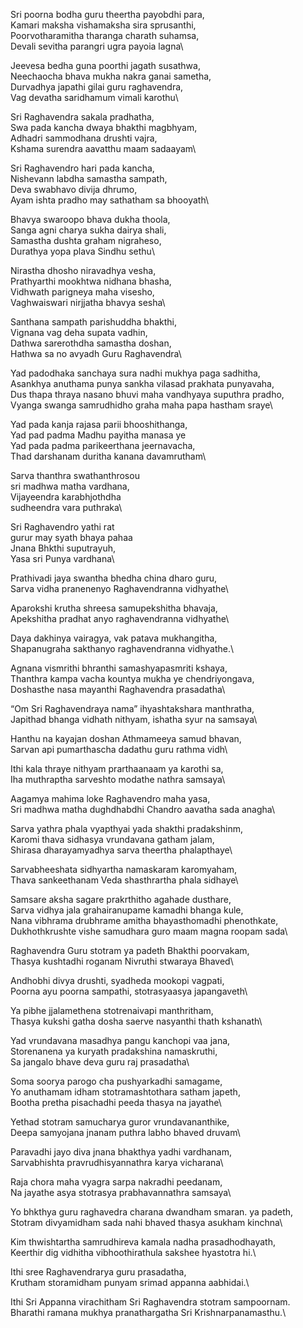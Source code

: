 Sri poorna bodha guru theertha payobdhi para, \
Kamari maksha vishamaksha sira sprusanthi, \
Poorvotharamitha tharanga charath suhamsa, \
Devali sevitha parangri ugra payoia lagna\

Jeevesa bedha guna poorthi jagath susathwa,\
Neechaocha bhava mukha nakra ganai sametha,\
Durvadhya japathi gilai guru raghavendra,\
Vag devatha saridhamum vimali karothu\

Sri Raghavendra sakala pradhatha,\
Swa pada kancha dwaya bhakthi magbhyam,\
Adhadri sammodhana drushti vajra,\
Kshama surendra aavatthu maam sadaayam\

Sri Raghavendro hari pada kancha,\
Nishevann labdha samastha sampath,\
Deva swabhavo divija dhrumo,\
Ayam ishta pradho may sathatham sa bhooyath\

Bhavya swaroopo bhava dukha thoola,\
Sanga agni charya sukha dairya shali,\
Samastha dushta graham nigraheso,\
Durathya yopa plava Sindhu sethu\

Nirastha dhosho niravadhya vesha,\
Prathyarthi mookhtwa nidhana bhasha,\
Vidhwath parigneya maha visesho,\
Vaghwaiswari nirjjatha bhavya sesha\

Santhana sampath parishuddha bhakthi,\
Vignana vag deha supata vadhin,\
Dathwa sarerothdha samastha doshan,\
Hathwa sa no avyadh Guru Raghavendra\

Yad padodhaka sanchaya sura nadhi mukhya paga sadhitha,\
Asankhya anuthama punya sankha vilasad prakhata punyavaha,\
Dus thapa thraya nasano bhuvi maha vandhyaya suputhra pradho,\
Vyanga swanga samrudhidho graha maha papa hastham sraye\

Yad pada kanja rajasa parii bhooshithanga,\
Yad pad padma Madhu payitha manasa ye\
Yad pada padma parikeerthana jeernavacha,\
Thad darshanam duritha kanana davamrutham\

Sarva thanthra swathanthrosou\
sri madhwa matha vardhana,\
Vijayeendra karabhjothdha\
sudheendra vara puthraka\

Sri Raghavendro yathi rat\
gurur may syath bhaya pahaa\
Jnana Bhkthi suputrayuh,\
Yasa sri Punya vardhana\

Prathivadi jaya swantha bhedha china dharo guru,\
Sarva vidha pranenenyo Raghavendranna vidhyathe\

Aparokshi krutha shreesa samupekshitha bhavaja,\
Apekshitha pradhat anyo raghavendranna vidhyathe\

Daya dakhinya vairagya, vak patava mukhangitha,\
Shapanugraha sakthanyo raghavendranna vidhyathe.\

Agnana vismrithi bhranthi samashyapasmriti kshaya,\
Thanthra kampa vacha kountya mukha ye chendriyongava,\
Doshasthe nasa mayanthi Raghavendra prasadatha\

“Om Sri Raghavendraya nama” ihyashtakshara manthratha,\
Japithad bhanga vidhath nithyam, ishatha syur na samsaya\

Hanthu na kayajan doshan Athmameeya samud bhavan,\
Sarvan api pumarthascha dadathu guru rathma vidh\

Ithi kala thraye nithyam prarthaanaam ya karothi sa,\
Iha muthraptha sarveshto modathe nathra samsaya\

Aagamya mahima loke Raghavendro maha yasa,\
Sri madhwa matha dughdhabdhi Chandro aavatha sada anagha\

Sarva yathra phala vyapthyai yada shakthi pradakshinm,\
Karomi thava sidhasya vrundavana gatham jalam,\
Shirasa dharayamyadhya sarva theertha phalapthaye\

Sarvabheeshata sidhyartha namaskaram karomyaham,\
Thava sankeethanam Veda shasthrartha phala sidhaye\

Samsare aksha sagare prakrthitho agahade dusthare,\
Sarva vidhya jala grahairanupame kamadhi bhanga kule,\
Nana vibhrama drubhrame amitha bhayasthomadhi phenothkate,\
Dukhothkrushte vishe samudhara guro maam magna roopam sada\

Raghavendra Guru stotram ya padeth Bhakthi poorvakam,\
Thasya kushtadhi roganam Nivruthi stwaraya Bhaved\

Andhobhi divya drushti, syadheda mookopi vagpati,\
Poorna ayu poorna sampathi, stotrasyaasya japangaveth\

Ya pibhe jjalamethena stotrenaivapi manthritham,\
Thasya kukshi gatha dosha saerve nasyanthi thath kshanath\

Yad vrundavana masadhya pangu kanchopi vaa jana,\
Storenanena ya kuryath pradakshina namaskruthi,\
Sa jangalo bhave deva guru raj prasadatha\

Soma soorya parogo cha pushyarkadhi samagame,\
Yo anuthamam idham stotramashtothara satham japeth,\
Bootha pretha pisachadhi peeda thasya na jayathe\

Yethad stotram samucharya guror vrundavananthike,\
Deepa samyojana jnanam puthra labho bhaved druvam\

Paravadhi jayo diva jnana bhakthya yadhi vardhanam,\
Sarvabhishta pravrudhisyannathra karya vicharana\

Raja chora maha vyagra sarpa nakradhi peedanam,\
Na jayathe asya stotrasya prabhavannathra samsaya\

Yo bhkthya guru raghavedra charana dwandham smaran. ya padeth,\
Stotram divyamidham sada nahi bhaved thasya asukham kinchna\

Kim thwishtartha samrudhireva kamala nadha prasadhodhayath,\
Keerthir dig vidhitha vibhoothirathula sakshee hyastotra hi.\

Ithi sree Raghavendrarya guru prasadatha,\
Krutham storamidham punyam srimad appanna aabhidai.\

Ithi Sri Appanna virachitham Sri Raghavendra stotram sampoornam.\
Bharathi ramana mukhya pranathargatha Sri Krishnarpanamasthu.\
